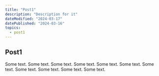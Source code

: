 ```yaml
---
title: "Post1"
description: "Description for it"
dateModified: "2024-03-17"
datePublished: "2024-03-16"
topics:
  - post1
---
```


## Post1

Some text. Some text. Some text. Some text. Some text. Some text. Some text. Some text. Some text. Some text. Some text.
